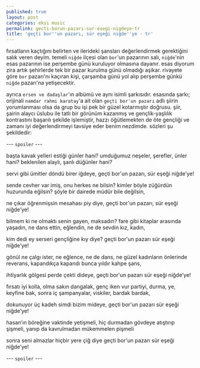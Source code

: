 ```yaml
---
published: true
layout: post
categories: eksi music
permalink: gecti-borun-pazarı-sur-esegi-nigdeye-tr
title: 'geçti bor''un pazarı, sür eşeği niğde''ye - tr'
---
```

fırsatların kaçtığını belirten ve ilerideki şansları değerlendirmek gerektiğini salık veren deyim. temeli `niğde` ilçesi olan `bor`'un pazarının salı, `niğde`'nin esas pazarının ise perşembe günü kuruluyor olmasına dayanır. esas diyorum zira artık şehirlerde tek bir pazar kurulma günü olmadığı aşikar. rivayete göre `bor` pazarı'nı kaçıran kişi, çarşamba günü yol alıp perşembe günkü `niğde` pazarı'na yetişecektir.

ayrıca `ersen ve dadaşlar`'ın albümü ve aynı isimli şarkısıdır. esasında şarkı; orijinali `namdar rahmi karatay`'a ait olan `geçti bor'un pazarı` adlı şiirin yorumlanması olsa da grup bu işi pek bir güzel kotarmıştır doğrusu. şiir, şairin alaycı üslubu ile tatlı bir görünüm kazanmış ve gençlik-yaşlılık kontrastını başarılı şekilde işlemiştir, hazzı öğütlemekten de öte gençliği ve zamanı iyi değerlendirmeyi tavsiye eder benim nezdimde. sözleri şu şekildedir:

--- `spoiler` ---

başta kavak yelleri estiği günler hani?
umduğumuz neşeler, şerefler, ünler hani?
beklenilen alaylı, şanlı düğünler hani?

servi gibi ümitler döndü birer iğdeye,
geçti bor'un pazarı, sür eşeği niğde’ye!

sende cevher var imiş, onu herkes ne bilsin?
kimler böyle züğürdün huzurunda eğilsin?
şöyle bir dairede müdür bile değilsin,

ne çıkar öğrenmişsin mesahası piy diye,
geçti bor'un pazarı, sür eşeği niğde’ye!

bilmem ki ne olmaktı senin gayen, maksadın?
fare gibi kitaplar arasında yaşadın,
ne dans ettin, eğlendin, ne de sevdin kız, kadın,

kim dedi ey serseri gençliğine kıy diye?
geçti bor'un pazarı sür eşeği niğde’ye!

gönül ne çalgı ister, ne eğlence, ne de dans,
ne güzel kadınların önlerinde reverans,
kapandıkça kapandı bunca yıldır kahpe şans,

ihtiyarlık gölgesi perde çekti dideye,
geçti bor'un pazarı sür eşeği niğde’ye!

fırsatı iyi kolla, olma sakın dangalak,
genç iken vur partiyi, durma, ye, keyfine bak,
sonra iç şampanyalar, viskiler, bardak bardak,

dokunuyor üç kadeh simdi bizim mideye,
geçti bor'un pazarı sür eşeği niğde’ye!

hasan’ın böreğine vaktinde yetişmeli,
hiç durmadan gövdeye atıştırıp şişmeli,
yanıp da kavrulmadan mükemmelen pişmeli

sonra seni almazlar hiçbir yere çiğ diye
geçti bor'un pazarı sür eşeği niğde’ye! 

--- `spoiler` ---
